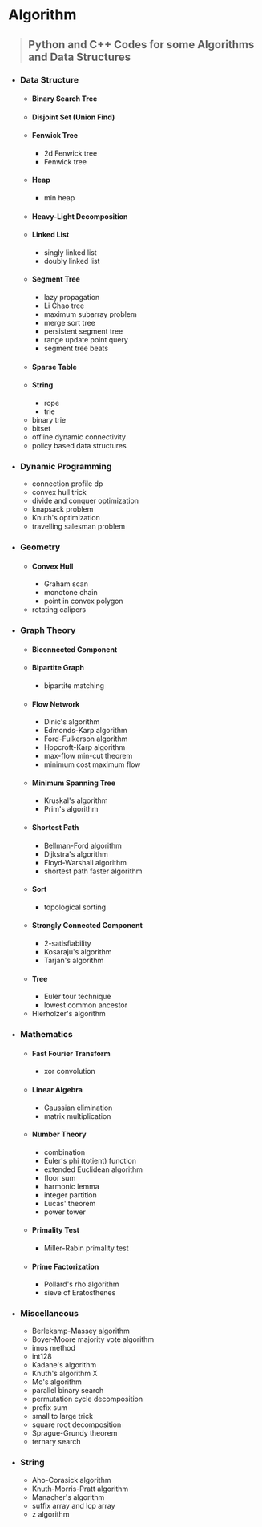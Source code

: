 # Algorithm

> ## Python and C++ Codes for some Algorithms and Data Structures

- ### Data Structure
  - #### Binary Search Tree
  - #### Disjoint Set (Union Find)
  - #### Fenwick Tree
    - 2d Fenwick tree
    - Fenwick tree
  - #### Heap
    - min heap
  - #### Heavy-Light Decomposition
  - #### Linked List
    - singly linked list
    - doubly linked list
  - #### Segment Tree
    - lazy propagation
    - Li Chao tree
    - maximum subarray problem
    - merge sort tree
    - persistent segment tree
    - range update point query
    - segment tree beats
  - #### Sparse Table
  - #### String
    - rope
    - trie
  - binary trie
  - bitset
  - offline dynamic connectivity
  - policy based data structures

- ### Dynamic Programming
  - connection profile dp
  - convex hull trick
  - divide and conquer optimization
  - knapsack problem
  - Knuth's optimization
  - travelling salesman problem

- ### Geometry
  - #### Convex Hull
    - Graham scan
    - monotone chain
    - point in convex polygon
  - rotating calipers

- ### Graph Theory
  - #### Biconnected Component
  - #### Bipartite Graph
    - bipartite matching
  - #### Flow Network
    - Dinic's algorithm
    - Edmonds-Karp algorithm
    - Ford-Fulkerson algorithm
    - Hopcroft-Karp algorithm
    - max-flow min-cut theorem
    - minimum cost maximum flow
  - #### Minimum Spanning Tree
    - Kruskal's algorithm
    - Prim's algorithm
  - #### Shortest Path
    - Bellman-Ford algorithm
    - Dijkstra's algorithm
    - Floyd-Warshall algorithm
    - shortest path faster algorithm
  - #### Sort
    - topological sorting
  - #### Strongly Connected Component
    - 2-satisfiability
    - Kosaraju's algorithm
    - Tarjan's algorithm
  - #### Tree
    - Euler tour technique
    - lowest common ancestor
  - Hierholzer's algorithm

- ### Mathematics
  - #### Fast Fourier Transform
    - xor convolution
  - #### Linear Algebra
    - Gaussian elimination
    - matrix multiplication
  - #### Number Theory
    - combination
    - Euler's phi (totient) function
    - extended Euclidean algorithm
    - floor sum
    - harmonic lemma
    - integer partition
    - Lucas' theorem
    - power tower
  - #### Primality Test
    - Miller-Rabin primality test
  - #### Prime Factorization
    - Pollard's rho algorithm
    - sieve of Eratosthenes

- ### Miscellaneous
    - Berlekamp-Massey algorithm
    - Boyer-Moore majority vote algorithm
    - imos method
    - int128
    - Kadane's algorithm
    - Knuth's algorithm X
    - Mo's algorithm
    - parallel binary search
    - permutation cycle decomposition
    - prefix sum
    - small to large trick
    - square root decomposition
    - Sprague-Grundy theorem
    - ternary search

- ### String
    - Aho-Corasick algorithm
    - Knuth-Morris-Pratt algorithm
    - Manacher's algorithm
    - suffix array and lcp array
    - z algorithm
